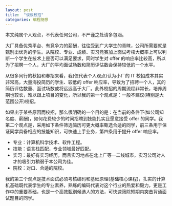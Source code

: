 ```yaml
---
layout: post
title:  "谈谈校招"
categories: 编程随想
---
```


本文纯属个人观点，不代表任何公司，不严谨之处请多包涵。

大厂具备优秀平台、有竞争力的薪酬，往往受到广大学生的青睐，公司所需要就是甄别出优秀的学生。从院校、专业、成绩、实习竞赛加上面试考核大概率上可以判断一个学生在技术上是否可以满足要求，同时学生对 offer 的响应率比较高，所以为了招聘一个人，大厂的平均面试场数和简历评估数会保持较低的一个水平。

从很多同行的秋招和春招来看，我(仅代表个人观点)认为小厂的 IT 校招成本其实非常高，大量海投简历的学生、较低的 offer 响应率，导致为了招聘一个人，其的简历评估数量、面试场数或将远远高于大厂。此外校招的周期流程非常长，培养周期也较长，难以跟上项目的变化，所以我的第一个观点是：一般不建议(特别是大范围公开)校招。

如果出于某些原因而校招，那么很明确的一个目的是：在当前的条件下(如公司知名度、薪酬)，如何花费较少的时间招聘到技能扎实且愿意接受 offer 的同学。我第二个观点是，采用如下条件筛选简历可更大概率甄选合适的同学，前三条用于保证同学具备相应的技能知识，可快速上手业务，第四条用于提升 offer 响应率。

- 专业：计算机科学技术、软件工程。
- 技能：语言栈匹配，专业领域最好匹配。
- 实习：最好有实习经历，而且实习地点在北上广等一二线城市，实习公司对人才的吸引力稍弱于本公司为佳。
- 院校：对口、合适的院校。

我的第三个观点是技术面试必须考核编码和基础原理(基础核心课程)，扎实的计算机基础既代表学生的专业素养，熟练的编码代表对这个行业的热爱和毅力，更是工作中的重要基础，也是一个高效甄别候选人的方法，可快速筛除短期内突击背诵面试题目的同学。